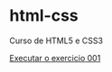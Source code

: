 # html-css
 Curso de HTML5 e CSS3 

 <a href="https://luizfernado1.github.io/html-css/exercicios/ex001/index.hmtl">Executar o exercicio 001</a>
